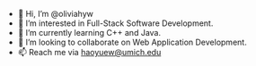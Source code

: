 - 👋 Hi, I’m @oliviahyw
- 👀 I’m interested in Full-Stack Software Development.
- 🌱 I’m currently learning C++ and Java.
- 💞️ I’m looking to collaborate on Web Application Development.
- 📫 Reach me via haoyuew@umich.edu

<!---
oliviahyw/oliviahyw is a ✨ special ✨ repository because its `README.md` (this file) appears on your GitHub profile.
You can click the Preview link to take a look at your changes.
--->
